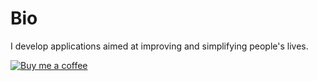 # Bio

I develop applications aimed at improving and simplifying people's lives.

[![Buy me a coffee](https://cdn.buymeacoffee.com/buttons/v2/default-yellow.png)](https://buymeacoff.ee/devidd)
